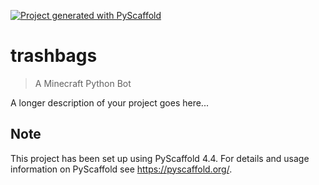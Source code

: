 <!-- These are examples of badges you might want to add to your README:
     please update the URLs accordingly

[![Built Status](https://api.cirrus-ci.com/github/<USER>/trashbags.svg?branch=main)](https://cirrus-ci.com/github/<USER>/trashbags)
[![ReadTheDocs](https://readthedocs.org/projects/trashbags/badge/?version=latest)](https://trashbags.readthedocs.io/en/stable/)
[![Coveralls](https://img.shields.io/coveralls/github/<USER>/trashbags/main.svg)](https://coveralls.io/r/<USER>/trashbags)
[![PyPI-Server](https://img.shields.io/pypi/v/trashbags.svg)](https://pypi.org/project/trashbags/)
[![Conda-Forge](https://img.shields.io/conda/vn/conda-forge/trashbags.svg)](https://anaconda.org/conda-forge/trashbags)
[![Monthly Downloads](https://pepy.tech/badge/trashbags/month)](https://pepy.tech/project/trashbags)
[![Twitter](https://img.shields.io/twitter/url/http/shields.io.svg?style=social&label=Twitter)](https://twitter.com/trashbags)
-->

[![Project generated with PyScaffold](https://img.shields.io/badge/-PyScaffold-005CA0?logo=pyscaffold)](https://pyscaffold.org/)

# trashbags

> A Minecraft Python Bot

A longer description of your project goes here...


<!-- pyscaffold-notes -->

## Note

This project has been set up using PyScaffold 4.4. For details and usage
information on PyScaffold see https://pyscaffold.org/.
